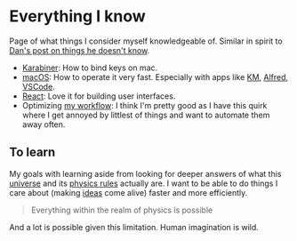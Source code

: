 # Everything I know

Page of what things I consider myself knowledgeable of. Similar in spirit to [Dan's post on things he doesn't know](https://overreacted.io/things-i-dont-know-as-of-2018/).

- [Karabiner](macOS/apps/karabiner/karabiner.md): How to bind keys on mac.
- [macOS](macOS/macOS.md): How to operate it very fast. Especially with apps like [KM](../macOS/apps/keyboard-maestro/keyboard-maestro.md), [Alfred](macOS/apps/alfred/alfred.md), [VSCode](text-editors/vs-code/vs-code.md).
- [React](programming-languages/javascript/js-libraries/react/react.md): Love it for building user interfaces.
- Optimizing [my workflow](my-workflow.md): I think I'm pretty good as I have this quirk where I get annoyed by littlest of things and want to automate them away often.

## To learn

My goals with learning aside from looking for deeper answers of what this [universe](../space/universe.md) and its [physics rules](physics/physics.md) actually are. I want to be able to do things I care about (making [ideas](ideas/ideas.md) come alive) faster and more efficiently.

> Everything within the realm of physics is possible

And a lot is possible given this limitation. Human imagination is wild.